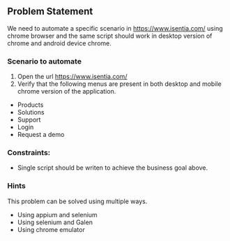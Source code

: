 ## Problem Statement
We need to automate a specific scenario in https://www.isentia.com/ using chrome browser and the same script should work in desktop version of chrome and android device chrome.

### Scenario to automate
1. Open the url https://www.isentia.com/
2. Verify that the following menus are present in both desktop and mobile chrome version of the application.
- Products
- Solutions
- Support
- Login
- Request a demo

### Constraints:
- Single script should be writen to achieve the business goal above.

### Hints
This problem can be solved using multiple ways.
- Using appium and selenium
- Using selenium and Galen
- Using chrome emulator
